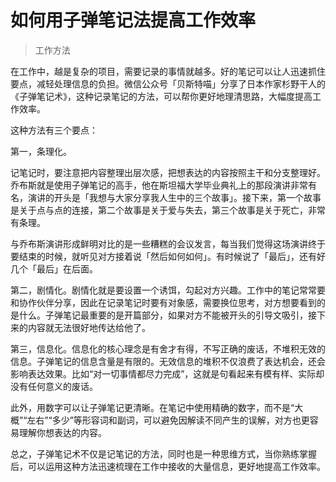 # 如何用子弹笔记法提高工作效率

> 工作方法

在工作中，越是复杂的项目，需要记录的事情就越多。好的笔记可以让人迅速抓住要点，减轻处理信息的负担。微信公众号「贝斯特喵」分享了日本作家杉野干人的《子弹笔记术》，这种记录笔记的方法，可以帮你更好地理清思路，大幅度提高工作效率。

这种方法有三个要点：

第一，条理化。

记笔记时，要注意把内容整理出层次感，把想表达的内容按照主干和分支整理好。乔布斯就是使用子弹笔记的高手，他在斯坦福大学毕业典礼上的那段演讲非常有名，演讲的开头是「我想与大家分享我人生中的三个故事」。接下来，第一个故事是关于点与点的连接，第二个故事是关于爱与失去，第三个故事是关于死亡，非常有条理。

与乔布斯演讲形成鲜明对比的是一些糟糕的会议发言，每当我们觉得这场演讲终于要结束的时候，就听见对方接着说「然后如何如何」。有时候说了「最后」，还有好几个「最后」在后面。

第二，剧情化。剧情化就是要设置一个诱饵，勾起对方兴趣。工作中的笔记常常要和协作伙伴分享，因此在记录笔记时要有对象感，需要换位思考，对方想要看到的是什么。子弹笔记最重要的是开篇部分，如果对方不能被开头的引导文吸引，接下来的内容就无法很好地传达给他了。

第三，信息化。信息化的核心理念是有舍才有得，不写正确的废话，不堆积无效的信息。子弹笔记的信息含量是有限的。无效信息的堆积不仅浪费了表达机会，还会影响表达效果。比如“对一切事情都尽力完成”，这就是句看起来有模有样、实际却没有任何意义的废话。

此外，用数字可以让子弹笔记更清晰。在笔记中使用精确的数字，而不是“大概”“左右”“多少”等形容词和副词，可以避免因解读不同产生的误解，对方也更容易理解你想表达的内容。

总之，子弹笔记术不仅是记笔记的方法，同时也是一种思维方式，当你熟练掌握后，可以运用这种方法迅速梳理在工作中接收的大量信息，更好地提高工作效率。

